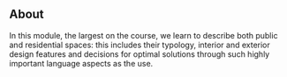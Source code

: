 ## About

In this module, the largest on the course, we learn to describe both public and residential spaces: this includes their typology, interior and exterior design features and decisions for optimal solutions through such highly important  language aspects as the use.